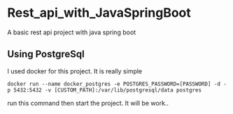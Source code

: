 # Rest_api_with_JavaSpringBoot
  A basic rest api project with java spring boot


## Using PostgreSql
I used docker for this project. It is really simple 

`docker run --name docker_postgres -e POSTGRES_PASSWORD=[PASSWORD] -d -p 5432:5432 -v [CUSTOM_PATH]:/var/lib/postgresql/data postgres`

run this command then start the project. It will be work..
